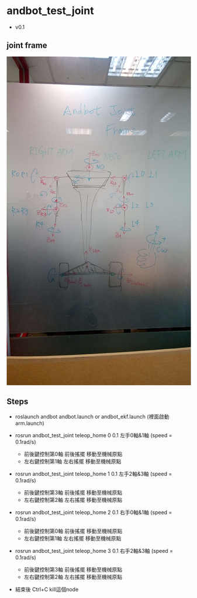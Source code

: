 # andbot_test_joint
* v0.1

## joint frame 
![](https://github.com/ChingHengWang/andbot_test_joint/blob/master/joint_frame.jpeg)

## Steps
* roslaunch andbot andbot.launch or andbot_ekf.launch (裡面啟動arm.launch)

* rosrun andbot_test_joint teleop_home 0 0.1 左手0軸&1軸 (speed = 0.1rad/s)
  * 前後鍵控制第0軸 前後搖擺 移動至機械原點 
  * 左右鍵控制第1軸 左右搖擺 移動至機械原點 
  
* rosrun andbot_test_joint teleop_home 1 0.1 左手2軸&3軸 (speed = 0.1rad/s)
  * 前後鍵控制第3軸 前後搖擺 移動至機械原點 
  * 左右鍵控制第2軸 左右搖擺 移動至機械原點 
  
* rosrun andbot_test_joint teleop_home 2 0.1 右手0軸&1軸 (speed = 0.1rad/s)
  * 前後鍵控制第0軸 前後搖擺 移動至機械原點 
  * 左右鍵控制第1軸 左右搖擺 移動至機械原點 
  
* rosrun andbot_test_joint teleop_home 3 0.1 右手2軸&3軸 (speed = 0.1rad/s)
  * 前後鍵控制第3軸 前後搖擺 移動至機械原點 
  * 左右鍵控制第2軸 左右搖擺 移動至機械原點

* 結束後 Ctrl+C kill這個node

